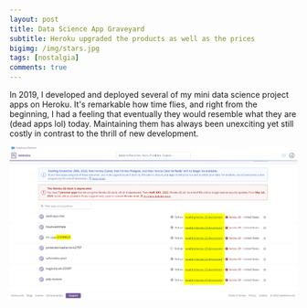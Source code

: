 ```yaml
---
layout: post
title: Data Science App Graveyard
subtitle: Heroku upgraded the products as well as the prices
bigimg: /img/stars.jpg
tags: [nostalgia]
comments: true
---
```


In 2019, I developed and deployed several of my mini data science project apps on Heroku. It's remarkable how time flies, and right from the beginning, I had a feeling that eventually they would resemble what they are (dead apps lol) today. Maintaining them has always been unexciting yet still costly in contrast to the thrill of new development.

<img src="https://github.com/Nov05/nov05.github.io/blob/master/img/2022-10-10-data-science-app-graveyard/2022-10-10%2004_33_18-NVIDIA%20GeForce%20Overlay.jpg?raw=true">  




